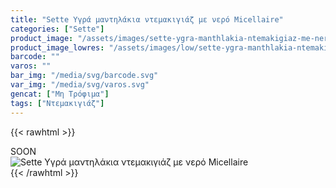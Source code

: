 ```yaml
---
title: "Sette Υγρά μαντηλάκια ντεμακιγιάζ με νερό Micellaire"
categories: ["Sette"]
product_image: "/assets/images/sette-ygra-manthlakia-ntemakigiaz-me-nero-micellaire.jpg"
product_image_lowres: "/assets/images/low/sette-ygra-manthlakia-ntemakigiaz-me-nero-micellaire.jpg"
barcode: ""
varos: ""
bar_img: "/media/svg/barcode.svg"
var_img: "/media/svg/varos.svg"
gencat: ["Μη Τρόφιμα"]
tags: ["Ντεμακιγιάζ"]
---
```

{{< rawhtml >}}

<div class="sload441"><div class="product">SOON<br><div class="pimg"><img alt="Sette Υγρά μαντηλάκια ντεμακιγιάζ με νερό Micellaire" title="Sette Υγρά μαντηλάκια ντεμακιγιάζ με νερό Micellaire" src="/assets/images/sette-ygra-manthlakia-ntemakigiaz-me-nero-micellaire.jpg"></div></div></div>
{{< /rawhtml >}}


